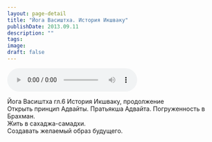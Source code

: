 ```yaml
---
layout: page-detail
title: "Йога Васиштха. История Икшваку"
publishDate: 2013.09.11
description: ""
tags:
image:
draft: false
---
```


<audio title="2013.09.11 - Йога Васиштха. История Икшваку.mp3" src="https://filer-api.advayta.org/v1.0/public/files/74489" controls=""></audio>

 Йога Васиштха гл.6 История Икшваку, продолжение  
Открыть принцип Адвайты. Пратьякша Адвайта. Погруженность в Брахман.  
Жить в сахаджа-самадхи.  
Создавать желаемый образ будущего. 

  
